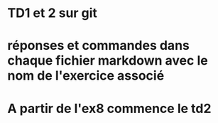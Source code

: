 # TD1 et 2 sur git
# réponses et commandes dans chaque fichier markdown avec le nom de l'exercice associé

# A partir de l'ex8 commence le td2

